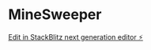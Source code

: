 # MineSweeper

[Edit in StackBlitz next generation editor ⚡️](https://stackblitz.com/~/github.com/ShadowBlaez/MineSweeper)